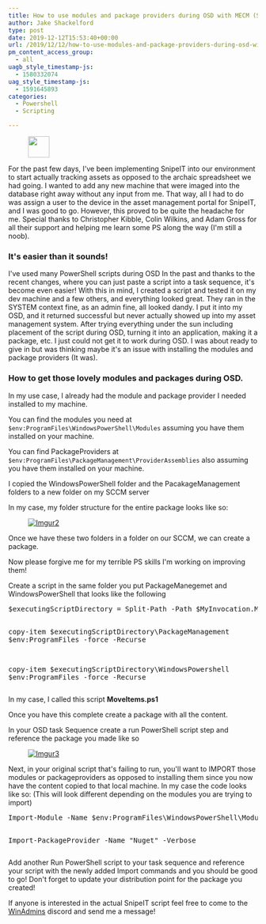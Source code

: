 ```yaml
---
title: How to use modules and package providers during OSD with MECM (SCCM/MEMCM)
author: Jake Shackelford
type: post
date: 2019-12-12T15:53:40+00:00
url: /2019/12/12/how-to-use-modules-and-package-providers-during-osd-with-mecm-sccm-memcm/
pm_content_access_group:
  - all
uagb_style_timestamp-js:
  - 1580332074
uag_style_timestamp-js:
  - 1591645893
categories:
  - Powershell
  - Scripting

---
```

<figure class="wp-block-image size-large is-resized"><img loading="lazy" src="http://sysmansquad.com/wp-content/uploads/2019/12/PowerShell_5.0_icon-1.png" alt="" class="wp-image-422" width="43" height="43" srcset="https:/wp-content/uploads/2019/12/PowerShell_5.0_icon-1.png 256w, https:/wp-content/uploads/2019/12/PowerShell_5.0_icon-1-150x150.png 150w, https:/wp-content/uploads/2019/12/PowerShell_5.0_icon-1-100x100.png 100w" sizes="(max-width: 43px) 100vw, 43px" /></figure> 

For the past few days, I've been implementing SnipeIT into our environment to start actually tracking assets as opposed to the archaic spreadsheet we had going. I wanted to add any new machine that were imaged into the database right away without any input from me. That way, all I had to do was assign a user to the device in the asset management portal for SnipeIT, and I was good to go. However, this proved to be quite the headache for me. Special thanks to Christopher Kibble, Colin Wilkins, and Adam Gross for all their support and helping me learn some PS along the way (I'm still a noob).

### It's easier than it sounds!

I've used many PowerShell scripts during OSD In the past and thanks to the recent changes, where you can just paste a script into a task sequence, it's become even easier! With this in mind, I created a script and tested it on my dev machine and a few others, and everything looked great. They ran in the SYSTEM context fine, as an admin fine, all looked dandy. I put it into my OSD, and it returned successful but never actually showed up into my asset management system. After trying everything under the sun including placement of the script during OSD, turning it into an application, making it a package, etc. I just could not get it to work during OSD. I was about ready to give in but was thinking maybe it's an issue with installing the modules and package providers (It was).

### How to get those lovely modules and packages during OSD.

In my use case, I already had the module and package provider I needed installed to my machine.

You can find the modules you need at `$env:ProgramFiles\WindowsPowerShell\Modules` assuming you have them installed on your machine.

You can find PackageProviders at `$env:ProgramFiles\PackageManagement\ProviderAssemblies` also assuming you have them installed on your machine.

I copied the WindowsPowerShell folder and the PacakageManagement folders to a new folder on my SCCM server

In my case, my folder structure for the entire package looks like so:<figure class="wp-block-image">

<a href="https://camo.githubusercontent.com/ec9b5904e323575dc980183eb46dc07aed204989/68747470733a2f2f696d6775722e636f6d2f37656a7339526f2e6a7067" target="_blank" rel="noreferrer noopener"><img src="https://camo.githubusercontent.com/ec9b5904e323575dc980183eb46dc07aed204989/68747470733a2f2f696d6775722e636f6d2f37656a7339526f2e6a7067" alt="Imgur2" /></a></figure> 

Once we have these two folders in a folder on our SCCM, we can create a package.

Now please forgive me for my terrible PS skills I'm working on improving them!

Create a script in the same folder you put PackageManegemet and WindowsPowerShell that looks like the following

<div class="wp-block-codemirror-blocks-code-block code-block">
  <pre class="CodeMirror" data-setting="{&quot;mode&quot;:&quot;powershell&quot;,&quot;mime&quot;:&quot;application/x-powershell&quot;,&quot;theme&quot;:&quot;default&quot;,&quot;lineNumbers&quot;:true,&quot;styleActiveLine&quot;:true,&quot;lineWrapping&quot;:true,&quot;readOnly&quot;:false,&quot;language&quot;:&quot;PowerShell&quot;,&quot;modeName&quot;:&quot;powershell&quot;}">$executingScriptDirectory = Split-Path -Path $MyInvocation.MyCommand.Definition -Parent

copy-item $executingScriptDirectory\PackageManagement $env:ProgramFiles -force -Recurse

copy-item $executingScriptDirectory\WindowsPowershell $env:ProgramFiles -force -Recurse</pre>
</div>

In my case, I called this script **MoveItems.ps1**

Once you have this complete create a package with all the content.

In your OSD task Sequence create a run PowerShell script step and reference the package you made like so<figure class="wp-block-image">

<a href="https://camo.githubusercontent.com/17cb3f713d11be996213630ba822f8b005cb446b/68747470733a2f2f696d6775722e636f6d2f6f4f43627857442e6a7067" target="_blank" rel="noreferrer noopener"><img src="https://camo.githubusercontent.com/17cb3f713d11be996213630ba822f8b005cb446b/68747470733a2f2f696d6775722e636f6d2f6f4f43627857442e6a7067" alt="Imgur3" /></a></figure> 

Next, in your original script that's failing to run, you'll want to IMPORT those modules or packageproviders as opposed to installing them since you now have the content copied to that local machine. In my case the code looks like so: (This will look different depending on the modules you are trying to import)

<div class="wp-block-codemirror-blocks-code-block code-block">
  <pre class="CodeMirror" data-setting="{&quot;mode&quot;:&quot;powershell&quot;,&quot;mime&quot;:&quot;application/x-powershell&quot;,&quot;theme&quot;:&quot;default&quot;,&quot;lineNumbers&quot;:true,&quot;styleActiveLine&quot;:true,&quot;lineWrapping&quot;:true,&quot;readOnly&quot;:false,&quot;language&quot;:&quot;PowerShell&quot;,&quot;modeName&quot;:&quot;powershell&quot;}">Import-Module -Name $env:ProgramFiles\WindowsPowerShell\Modules\SnipeitPS -Verbose

Import-PackageProvider -Name "Nuget" -Verbose</pre>
</div>

Add another Run PowerShell script to your task sequence and reference your script with the newly added Import commands and you should be good to go! Don't forget to update your distribution point for the package you created!

If anyone is interested in the actual SnipeIT script feel free to come to the [WinAdmins](https://aka.ms/winadmins) discord and send me a message!

